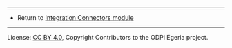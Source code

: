 <!-- SPDX-License-Identifier: CC-BY-4.0 -->
<!-- Copyright Contributors to the ODPi Egeria project. -->


----
* Return to [Integration Connectors module](..)

----
License: [CC BY 4.0](https://creativecommons.org/licenses/by/4.0/),
Copyright Contributors to the ODPi Egeria project.